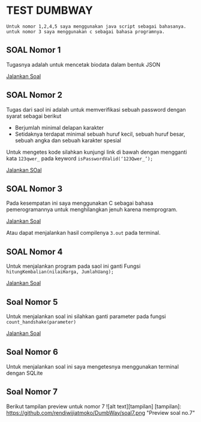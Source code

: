# TEST DUMBWAY

```
Untuk nomor 1,2,4,5 saya menggunakan java script sebagai bahasanya.
untuk nomor 3 saya menggunakan c sebagai bahasa programnya.
```
## SOAL Nomor 1
Tugasnya adalah untuk mencetak biodata dalam bentuk JSON

[Jalankan Soal](https://es6console.com/k09jnjza/)

## SOAL Nomor 2
Tugas dari saol ini adalah untuk memverifikasi sebuah password dengan syarat sebagai berikut
* Berjumlah minimal delapan karakter
* Setidaknya terdapat minimal sebuah huruf kecil, sebuah huruf besar, sebuah angka dan sebuah karakter spesial

Untuk mengetes kode silahkan kunjungi link di bawah dengan mengganti kata `123qwer_` pada keyword `isPasswordValid(‘123Qwer_’);` 

[Jalankan SOal](https://es6console.com/k09jutvz/)

## SOAL Nomor 3
Pada kesempatan ini saya menggunakan C sebagai bahasa pemerogramannya untuk menghilangkan jenuh karena memprogram.

[Jalankan Soal](https://onlinegdb.com/SkxjyY7bLH)

Atau dapat menjalankan hasil compilenya `3.out` pada terminal.

## SOAL Nomor 4
Untuk menjalankan program pada saol ini ganti Fungsi `hitungKembalian(nilaiHarga, JumlahUang);`

[Jalankan Soal](https://es6console.com/k09jz6u2/)

## Soal Nomor 5
Untuk menjalankan soal ini silahkan ganti parameter pada fungsi `count_handshake(parameter)`

[Jalankan Soal](https://es6console.com/k09k24mf/)

## Soal Nomor 6
Untuk menjalankan soal ini saya mengetesnya menggunakan terminal dengan SQLite

## Soal Nomor 7
Berikut tampilan preview untuk nomor 7
![alt text][tampilan]
[tampilan]: https://github.com/rendiwijiatmoko/DumbWay/soal7.png "Preview soal no.7"
